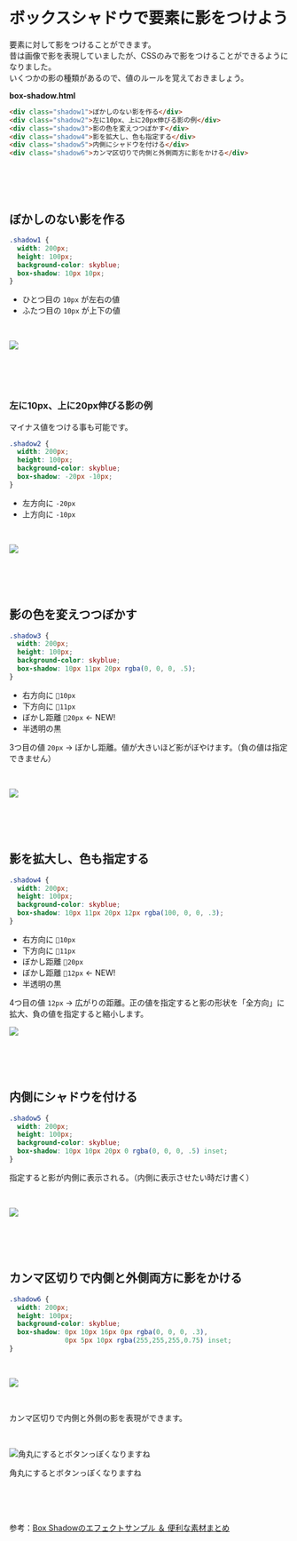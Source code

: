 # ボックスシャドウで要素に影をつけよう


要素に対して影をつけることができます。  
昔は画像で影を表現していましたが、CSSのみで影をつけることができるようになりました。  
いくつかの影の種類があるので、値のルールを覚えておきましょう。

**box-shadow.html**

```html
<div class="shadow1">ぼかしのない影を作る</div>
<div class="shadow2">左に10px、上に20px伸びる影の例</div>
<div class="shadow3">影の色を変えつつぼかす</div>
<div class="shadow4">影を拡大し、色も指定する</div>
<div class="shadow5">内側にシャドウを付ける</div>
<div class="shadow6">カンマ区切りで内側と外側両方に影をかける</div>
```
<br><br><br>

## ぼかしのない影を作る

```css
.shadow1 {
  width: 200px;
  height: 100px;
  background-color: skyblue;
  box-shadow: 10px 10px;
}
```

- ひとつ目の `10px` が左右の値
- ふたつ目の `10px` が上下の値
<br>

![](https://laro.jp/lesson/images/lesson-css-shadow1.png)

<br><br><br>

### 左に10px、上に20px伸びる影の例

マイナス値をつける事も可能です。

```css
.shadow2 {
  width: 200px;
  height: 100px;
  background-color: skyblue;
  box-shadow: -20px -10px;
}
```

- 左方向に `-20px`
- 上方向に `-10px`

<br>

![](https://laro.jp/lesson/images/lesson-css-shadow2.png)

<br><br><br>

## 影の色を変えつつぼかす



```css
.shadow3 {
  width: 200px;
  height: 100px;
  background-color: skyblue;
  box-shadow: 10px 11px 20px rgba(0, 0, 0, .5);
}
```

- 右方向に `10px`
- 下方向に `11px`
- ぼかし距離 `20px` ← NEW!
- 半透明の黒

3つ目の値 `20px` → ぼかし距離。値が大きいほど影がぼやけます。（負の値は指定できません）

<br>

![](https://laro.jp/lesson/images/lesson-css-shadow3.png)

<br><br><br>

## 影を拡大し、色も指定する

```css
.shadow4 {
  width: 200px;
  height: 100px;
  background-color: skyblue;
  box-shadow: 10px 11px 20px 12px rgba(100, 0, 0, .3);
}
```

- 右方向に `10px`
- 下方向に `11px`
- ぼかし距離 `20px`
- ぼかし距離 `12px` ← NEW!
- 半透明の黒

4つ目の値 `12px` → 広がりの距離。正の値を指定すると影の形状を「全方向」に拡大、負の値を指定すると縮小します。

![](https://laro.jp/lesson/images/lesson-css-shadow4.png)

<br><br><br>

## 内側にシャドウを付ける

```css
.shadow5 {
  width: 200px;
  height: 100px;
  background-color: skyblue;
  box-shadow: 10px 10px 20px 0 rgba(0, 0, 0, .5) inset;
}
```

指定すると影が内側に表示される。（内側に表示させたい時だけ書く）

<br>

![](https://laro.jp/lesson/images/lesson-css-shadow5.png)

<br><br><br>

## カンマ区切りで内側と外側両方に影をかける

```css
.shadow6 {
  width: 200px;
  height: 100px;
  background-color: skyblue;
  box-shadow: 0px 10px 16px 0px rgba(0, 0, 0, .3),
              0px 5px 10px rgba(255,255,255,0.75) inset;
}
```
<br>

![](https://laro.jp/lesson/images/lesson-css-shadow6.png)

<br>

カンマ区切りで内側と外側の影を表現ができます。

<br>

![角丸にするとボタンっぽくなりますね](https://laro.jp/lesson/images/lesson-css-shadow7.png)

角丸にするとボタンっぽくなりますね

<br><br><br>

参考：[Box Shadowのエフェクトサンプル ＆ 便利な素材まとめ](https://www.nxworld.net/tips/box-shadow-effect.html)
